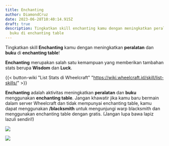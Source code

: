 ```yaml
---
title: Enchanting
author: DiamondCruz
date: 2023-06-28T10:40:14.915Z
draft: true
description: Tingkatkan skill enchanting kamu dengan meningkatkan peralatan dan
  buku di enchanting table
---
```

Tingkatkan skill **Enchanting** kamu dengan meningkatkan **peralatan** dan **buku** di **enchanting table**!

**Enchanting** merupakan salah satu kemampuan yang memberikan tambahan stats berupa **Wisdom** dan **Luck**. 

{{< button-wiki "List Stats di Wheelcraft" "https://wiki.wheelcraft.id/skill/list-skills/" >}} 

**Enchanting** adalah aktivitas meningkatkan **peralatan** dan **buku** menggunakan **enchanting table**. Jangan khawatir jika kamu baru bermain dalam server Wheelcraft dan tidak mempunyai enchanting table, kamu dapat menggunakan **/blacksmith** untuk mengunjungi warp blacksmith dan menggunakan enchanting table dengan gratis. (Jangan lupa bawa lapiz lazuli sendiri!) 

![](/img/uploads/enchanttable.png)

![](/img/uploads/enchtable.png)